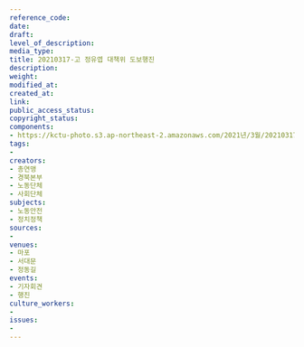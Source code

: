 ```yaml
---
reference_code: 
date: 
draft: 
level_of_description: 
media_type: 
title: 20210317-고 정유엽 대책위 도보행진
description: 
weight: 
modified_at: 
created_at: 
link: 
public_access_status: 
copyright_status: 
components:
- https://kctu-photo.s3.ap-northeast-2.amazonaws.com/2021년/3월/20210317-고+정유엽+대책위+도보행진/_1DX0171.jpg
tags:
- 
creators:
- 총연맹
- 경북본부
- 노동단체
- 사회단체
subjects:
- 노동안전
- 정치정책
sources:
- 
venues:
- 마포
- 서대문
- 정동길
events:
- 기자회견
- 행진
culture_workers:
- 
issues:
- 
---
```

